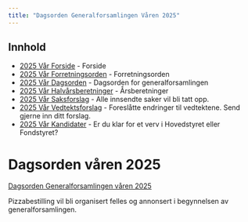 ```yaml
---
title: "Dagsorden Generalforsamlingen Våren 2025"
---
```


## Innhold

- [2025 Vår Forside](/generalforsamlinger/2025-v) - Forside
- [2025 Vår Forretningsorden](/generalforsamlinger/2025-v/forretningsorden) - Forretningsorden
- [2025 Vår Dagsorden](/generalforsamlinger/2025-v/dagsorden) - Dagsorden for generalforsamlingen
- [2025 Vår Halvårsberetninger](/generalforsamlinger/2025-v/aarsberetninger) - Årsberetninger
- [2025 Vår Saksforslag](/generalforsamlinger/2025-v/saksforslag) - Alle innsendte saker vil bli tatt opp.
- [2025 Vår Vedtektsforslag](/generalforsamlinger/2025-v/vedtekstforslag) - Foreslåtte endringer til vedtektene. Send gjerne inn ditt forslag.
- [2025 Vår Kandidater](/generalforsamlinger/2025-v/valg) - Er du klar for et verv i Hovedstyret eller Fondstyret?

# Dagsorden våren 2025

[Dagsorden Generalforsamlingen våren 2025](https://docs.google.com/spreadsheets/d/1aY5vMZiPwSmhkDX-TmXLkF-p9tDJIIJeQ9xVsjvI7EY/edit?usp=sharing)

Pizzabestilling vil bli organisert felles og annonsert i begynnelsen av generalforsamlingen.
